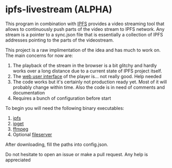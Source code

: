 # ipfs-livestream (ALPHA)

This program in combination with [IPFS](https://github.com/ipfs/go-ipfs)
provides a video streaming tool that allows to continuously push parts of the video stream to IPFS network.
Any stream is a pointer to a sync.json file that is essentially a collection of IPFS addresses pointing to the parts of the videostream.

This project is a raw implimentation of the idea and has much to work on.
The main concerns for now are:
1. The playback of the stream in the browser is a bit glitchy and hardly works over a long distance due to a current state of IPFS project itself.
2. The [web user interface](https://github.com/kisulken/ipfs-livestream/blob/master/watch.html) of the player is... not really good. Help needed
3. The code works but it's certainly not production ready yet. Most of it will probably change within time. Also the code is in need of comments and documentation
4. Requires a bunch of configuration before start

To begin you will need the following binary executables:
1. [ipfs](https://dist.ipfs.io/#go-ipfs)
2. [ipget](https://dist.ipfs.io/#ipget)
3. [ffmpeg](https://www.ffmpeg.org/download.html)
4. Optional [fileserver](https://github.com/kisulken/fileserver/releases)

After downloading, fill the paths into config.json.

Do not hesitate to open an issue or make a pull request. Any help is appreciated
